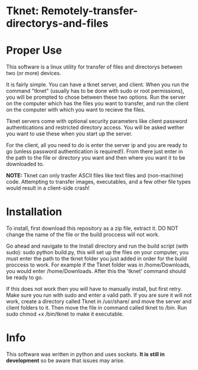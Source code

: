 # Tknet: Remotely-transfer-directorys-and-files



# Proper Use

This software is a linux utility for transfer of files and directorys between two (or more) devices.

It is fairly simple. You can have a tknet server, and client. When you run the command "tknet" (usually has to be done with sudo or root permissions), you will be prompted to chose between these two options. Run the server on the computer which has the files you want to transfer, and run the client on the computer with which
you want to recieve the files. 

Tknet servers come with optional security parameters like client password authentications and restricted directory access. You will be asked
wether you want to use these when you start up the server.

For the client, all you need to do is enter the server ip and you are ready to go (unless password authentication is required!). From there just
enter in the path to the file or directory you want and then where you want it to be downloaded to. 

**NOTE:** Tknet can only trasfer ASCII files like text files and (non-machine) code. Attempting to transfer images, executables, and a few other
file types would result in a client-side crash!



# Installation

To install, first download this repository as a zip file, extract it. DO NOT change the name of the file or the build proccess will not work.

Go ahead and navigate to the Install directory and run the build script (with sudo): sudo python build.py, this will set up the files on your computer, you must enter the path to the tknet folder you just added in order for the build proccess to work. For example if the Tknet folder was in /home/Downloads, you would enter /home/Downloads. After this the 'tknet' command should be ready to go. 

If this does not work then you will have to manually install, but first retry. Make sure you run with sudo and enter a valid path. If you are sure it will not work, create a directory called Tknet in /usr/share/ and move the server and client folders to it. Then move the file in command called tknet to /bin. Run sudo chmod +x /bin/tknet to make it executable.



# Info

This software was written in python and uses sockets. **It is still in development** so be aware that issues may arise.

